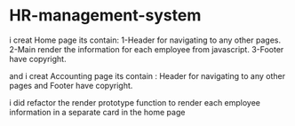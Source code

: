 # HR-management-system
i creat Home page its contain:
1-Header for navigating to any other pages.
2-Main render the information for each employee from javascript.
3-Footer have  copyright.

and i creat Accounting page its contain :
Header for navigating to any other pages and Footer have  copyright.

 i did refactor the render prototype function to render each employee information in a separate card in the home page